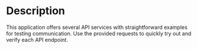 # Description

This application offers several API services with straightforward examples for testing communication. Use the provided requests to quickly try out and verify each API endpoint.

